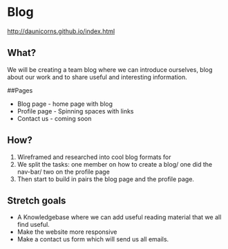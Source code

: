# Blog 
http://daunicorns.github.io/index.html

## What?
We will be creating a team blog where we can introduce ourselves, blog about our work and to share useful and interesting information. 

##Pages
* Blog page - home page with blog
* Profile page - Spinning spaces with links 
* Contact us - coming soon

## How?
1. Wireframed and researched into cool blog formats for 
2. We split the tasks: one member on how to create a blog/ one did the nav-bar/ two on the profile page
3. Then start to build in pairs the blog page and the profile page. 


## Stretch goals 
* A Knowledgebase where we can add useful reading material that we all find useful.
* Make the website more responsive
* Make a contact us form which will send us all emails.  
